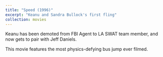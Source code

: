 ```yaml
---
title: "Speed (1996)"
excerpt: "Keanu and Sandra Bullock's first fling"
collection: movies
---
```


Keanu has been demoted from FBI Agent to LA SWAT team member, and now gets to pair with Jeff Daniels.

This movie features the most physics-defying bus jump ever filmed.
